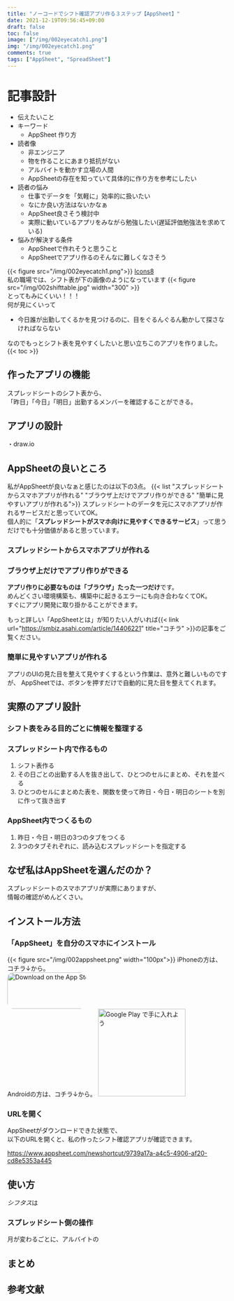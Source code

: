 ```yaml
---
title: "ノーコードでシフト確認アプリ作る３ステップ【AppSheet】"
date: 2021-12-19T09:56:45+09:00
draft: false
toc: false
image: ["/img/002eyecatch1.png"]
img: "/img/002eyecatch1.png"
comments: true
tags: ["AppSheet", "SpreadSheet"]
---
```


<!----------------------- ↓記事設計↓ ----------------------->
# 記事設計
- 伝えたいこと
- キーワード
  - AppSheet 作り方
- 読者像
  - 非エンジニア
  - 物を作ることにあまり抵抗がない
  - アルバイトを動かす立場の人間
  - AppSheetの存在を知っていて具体的に作り方を参考にしたい
- 読者の悩み
  - 仕事でデータを「気軽に」効率的に扱いたい
  - なにか良い方法はないかなぁ
  - AppSheet良さそう検討中
  - 実際に動いているアプリをみながら勉強したい(遅延評価勉強法を求めている)
- 悩みが解決する条件
  - AppSheetで作れそうと思うこと
  - AppSheetでアプリ作るのそんなに難しくなさそう

<!----------------------- ↑記事設計↑ ----------------------->
{{< figure src="/img/002eyecatch1.png">}}
[Icons8](https://icons8.jp/)  
私の職場では、シフト表が下の画像のようになっています
{{< figure src="/img/002shifttable.jpg" width="300" >}}  
とってもみにくいい！！！  
何が見にくいって
- 今日誰が出勤してくるかを見つけるのに、目をぐるんぐるん動かして探さなければならない
  

なのでもっとシフト表を見やすくしたいと思い立ちこのアプリを作りました。
{{< toc >}}
<!-- 導入文⇨読者の悩み共感 -->
## 作ったアプリの機能
スプレッドシートのシフト表から、  
「昨日」「今日」「明日」出勤するメンバーを確認することができる。
<!-- スプレッドシートの画像 -->
<!-- AppSheet側の画像 -->
## アプリの設計
・draw.io
## AppSheetの良いところ
私がAppSheetが良いなぁと感じたのは以下の3点。
{{< list "スプレッドシートからスマホアプリが作れる" "ブラウザ上だけでアプリ作りができる" "簡単に見やすいアプリが作れる">}}
スプレッドシートのデータを元にスマホアプリが作れるサービスだと思っていてOK。  
個人的に「**スプレッドシートがスマホ向けに見やすくできるサービス**」って思うだけでも十分価値があると思っています。  
### スプレッドシートからスマホアプリが作れる
### ブラウザ上だけでアプリ作りができる
**アプリ作りに必要なものは「ブラウザ」たった一つだけ**です。  
めんどくさい環境構築も、構築中に起きるエラーにも向き合わなくてOK。  
すぐにアプリ開発に取り掛かることができます。
  
もっと詳しい「AppSheetとは」が知りたい人がいれば{{< link url="https://smbiz.asahi.com/article/14406221" title="コチラ" >}}の記事をご覧ください。  
### 簡単に見やすいアプリが作れる
アプリのUIの見た目を整えて見やすくするという作業は、意外と難しいものですが、
AppSheetでは、ボタンを押すだけで自動的に見た目を整えてくれます。
## 実際のアプリ設計
### シフト表をみる目的ごとに情報を整理する

### スプレッドシート内で作るもの
1. シフト表作る
1. その日ごとの出勤する人を抜き出して、ひとつのセルにまとめ、それを並べる
1. ひとつのセルにまとめた表を、関数を使って昨日・今日・明日のシートを別に作って抜き出す

### AppSheet内でつくるもの
1. 昨日・今日・明日の3つのタブをつくる
1. 3つのタブそれぞれに、読み込むスプレッドシートを指定する

<!-- 背景↓ -->
## なぜ私はAppSheetを選んだのか？
スプレッドシートのスマホアプリが実際にありますが、  
情報の確認がめんどくさい。

## インストール方法
### 「AppSheet」を自分のスマホにインストール  
{{< figure src="/img/002appsheet.png" width="100px">}}
iPhoneの方は、コチラ↓から。  
<a href="https://apps.apple.com/us/app/appsheet/id732548900?itsct=apps_box_badge&amp;itscg=30200" style="display: inline-block; overflow: hidden; border-radius: 13px; width: 180px;"><img src="https://tools.applemediaservices.com/api/badges/download-on-the-app-store/black/en-us?size=250x83&amp;releaseDate=1383264000&h=1f2e22540d169a038bdea2c889998a39" alt="Download on the App Store" style="border-radius: 13px; width: 250px; height: 83px;"></a>  
Androidの方は、コチラ↓から。
<a href='https://play.google.com/store/apps/details?id=x1Trackmaster.x1Trackmaster&hl=ja&gl=US&pcampaignid=pcampaignidMKT-Other-global-all-co-prtnr-py-PartBadge-Mar2515-1'><img width= "200" alt='Google Play で手に入れよう' src='https://play.google.com/intl/en_us/badges/static/images/badges/ja_badge_web_generic.png'/></a>

### URLを開く
AppSheetがダウンロードできた状態で、  
以下のURLを開くと、私の作ったシフト確認アプリが確認できます。

https://www.appsheet.com/newshortcut/9739a17a-a4c5-4906-af20-cd8e5353a445
## 使い方
*シフタス*は
### スプレッドシート側の操作
月が変わるごとに、アルバイトの

  
## まとめ
## 参考文献

<!-- ## そんなあなたに「シフタス」
シフト*の*ステータス*が見られるアプリ 
なづけて「*シフタス*」 
動作風景  
できることは立ったの3つ。しかし、効果は無限大。
「昨日・本日・明日」の出勤メンバーがパッとわかります
 ### 昨日のタブ
自分が休みだった日の昨日はどんな状況だったのかの**雑談ネタ**になります。  
毎日同じ作業を繰り返す仕事にとって、  
その日の変化にいかに上手く対応できるかどうかは、  
こういう時の雑談で状況を知っておくことが意外と大事です。  

### 本日のタブ
当日の業務中の判断に使います。  
今何人いるのか、誰が出勤していないのかが手元ですぐわかることは、  
業務の中での**判断スピードを高めます。**  
さまざまな状況の変化にも柔軟にスピーディーに対応可能になります。

### 明日のタブ
仕事は準備が10割です。  
**明日の仕事の流れを予測して準備する**ことは、  
明日の出勤メンバーを把握することから始まります。  
能力のバランスをみて、根回ししておくのも、素晴らしいリーダーの秘訣です。 -->